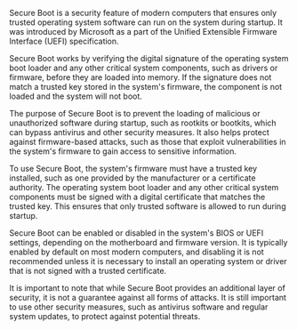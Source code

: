 Secure Boot is a security feature of modern computers that ensures only trusted operating system software can run on the system during startup. It was introduced by Microsoft as a part of the Unified Extensible Firmware Interface (UEFI) specification.

Secure Boot works by verifying the digital signature of the operating system boot loader and any other critical system components, such as drivers or firmware, before they are loaded into memory. If the signature does not match a trusted key stored in the system's firmware, the component is not loaded and the system will not boot.

The purpose of Secure Boot is to prevent the loading of malicious or unauthorized software during startup, such as rootkits or bootkits, which can bypass antivirus and other security measures. It also helps protect against firmware-based attacks, such as those that exploit vulnerabilities in the system's firmware to gain access to sensitive information.

To use Secure Boot, the system's firmware must have a trusted key installed, such as one provided by the manufacturer or a certificate authority. The operating system boot loader and any other critical system components must be signed with a digital certificate that matches the trusted key. This ensures that only trusted software is allowed to run during startup.

Secure Boot can be enabled or disabled in the system's BIOS or UEFI settings, depending on the motherboard and firmware version. It is typically enabled by default on most modern computers, and disabling it is not recommended unless it is necessary to install an operating system or driver that is not signed with a trusted certificate.

It is important to note that while Secure Boot provides an additional layer of security, it is not a guarantee against all forms of attacks. It is still important to use other security measures, such as antivirus software and regular system updates, to protect against potential threats.